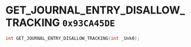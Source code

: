 # GET_JOURNAL_ENTRY_DISALLOW_TRACKING `0x93CA45DE`

```cpp
int GET_JOURNAL_ENTRY_DISALLOW_TRACKING(int _Unk0);
```